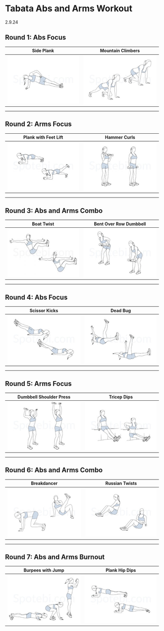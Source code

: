 # Tabata Abs and Arms Workout
2.9.24

## Round 1: Abs Focus

| **Side Plank**               | **Mountain Climbers**   |
| ---------------------------- | ----------------------- |
| ![Side Plank](./images/side-plank.jpg) | ![Mountain Climbers](./images/mountain-climbers.jpg) |

---

## Round 2: Arms Focus

| **Plank with Feet Lift**     | **Hammer Curls**        |
| ---------------------------- | ----------------------- |
| ![Plank with Feet Lift](./images/plank-leg-lifts.jpg) | ![Hammer Curls](./images/hammer-curls.jpg) |

---

## Round 3: Abs and Arms Combo

| **Boat Twist**               | **Bent Over Row Dumbbell** |
| ---------------------------- | ----------------------- |
| ![Boat Twist](./images/boat-twist.jpg) | ![Bent Over Row Dumbbell](./images/bent-over-row-dumbbell.jpg) |

---

## Round 4: Abs Focus

| **Scissor Kicks**            | **Dead Bug**            |
| ---------------------------- | ----------------------- |
| ![Scissor Kicks](./images/scissor-kicks.jpg) | ![Dead Bug](./images/dead-bug.jpg) |

---

## Round 5: Arms Focus

| **Dumbbell Shoulder Press**  | **Tricep Dips**         |
| ---------------------------- | ----------------------- |
| ![Dumbbell Shoulder Press](./images/dumbbell-shoulder-press.jpg) | ![Tricep Dips](./images/tricep-dips.jpg) |

---

## Round 6: Abs and Arms Combo

| **Breakdancer**              | **Russian Twists**      |
| ---------------------------- | ----------------------- |
| ![Breakdancer](./images/breakdancer.jpg) | ![Russian Twists](./images/russian-twist.jpg) |

---

## Round 7: Abs and Arms Burnout

| **Burpees with Jump**        | **Plank Hip Dips**      |
| ---------------------------- | ----------------------- |
| ![Burpees with Jump](./images/burpees.jpg) | ![Plank Hip Dips](./images/plank-hip-dips.jpg) |
